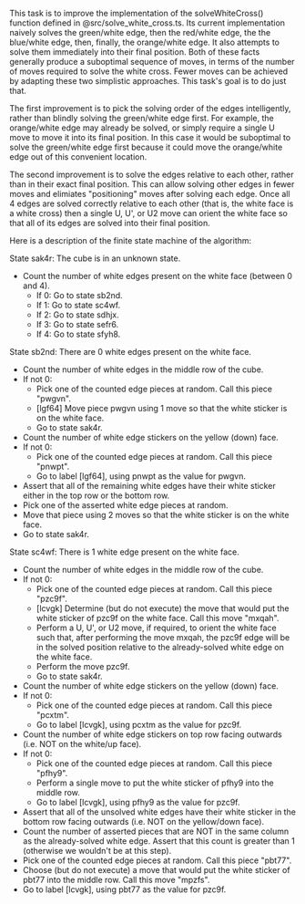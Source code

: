 This task is to improve the implementation of the solveWhiteCross() function defined in
@src/solve_white_cross.ts. Its current implementation naively solves the green/white edge, then the
red/white edge, the the blue/white edge, then, finally, the orange/white edge. It also attempts to
solve them immediately into their final position. Both of these facts generally produce a suboptimal
sequence of moves, in terms of the number of moves required to solve the white cross. Fewer moves
can be achieved by adapting these two simplistic approaches. This task's goal is to do just that.

The first improvement is to pick the solving order of the edges intelligently, rather than blindly
solving the green/white edge first. For example, the orange/white edge may already be solved, or
simply require a single U move to move it into its final position. In this case it would be
suboptimal to solve the green/white edge first because it could move the orange/white edge out of
this convenient location.

The second improvement is to solve the edges relative to each other, rather than in their exact
final position. This can allow solving other edges in fewer moves and elimiates "positioning" moves
after solving each edge. Once all 4 edges are solved correctly relative to each other (that is, the
white face is a white cross) then a single U, U', or U2 move can orient the white face so that all
of its edges are solved into their final position.

Here is a description of the finite state machine of the algorithm:

State sak4r: The cube is in an unknown state.
  - Count the number of white edges present on the white face (between 0 and 4).
    - If 0: Go to state sb2nd.
    - If 1: Go to state sc4wf.
    - If 2: Go to state sdhjx.
    - If 3: Go to state sefr6.
    - If 4: Go to state sfyh8.

State sb2nd: There are 0 white edges present on the white face.
  - Count the number of white edges in the middle row of the cube.
  - If not 0:
    - Pick one of the counted edge pieces at random. Call this piece "pwgvn".
    - [lgf64] Move piece pwgvn using 1 move so that the white sticker is on the white face.
    - Go to state sak4r.
  - Count the number of white edge stickers on the yellow (down) face.
  - If not 0:
    - Pick one of the counted edge pieces at random. Call this piece "pnwpt".
    - Go to label [lgf64], using pnwpt as the value for pwgvn.
  - Assert that all of the remaining white edges have their white sticker either in the top row
    or the bottom row.
  - Pick one of the asserted white edge pieces at random.
  - Move that piece using 2 moves so that the white sticker is on the white face.
  - Go to state sak4r.

State sc4wf: There is 1 white edge present on the white face.
  - Count the number of white edges in the middle row of the cube.
  - If not 0:
    - Pick one of the counted edge pieces at random. Call this piece "pzc9f".
    - [lcvgk] Determine (but do not execute) the move that would put the white sticker of pzc9f on
      the white face. Call this move "mxqah".
    - Perform a U, U', or U2 move, if required, to orient the white face such that, after performing
      the move mxqah, the pzc9f edge will be in the solved position relative to the already-solved
      white edge on the white face.
    - Perform the move pzc9f.
    - Go to state sak4r.
  - Count the number of white edge stickers on the yellow (down) face.
  - If not 0:
    - Pick one of the counted edge pieces at random. Call this piece "pcxtm".
    - Go to label [lcvgk], using pcxtm as the value for pzc9f.
  - Count the number of white edge stickers on top row facing outwards (i.e. NOT on the white/up
    face).
  - If not 0:
    - Pick one of the counted edge pieces at random. Call this piece "pfhy9".
    - Perform a single move to put the white sticker of pfhy9 into the middle row.
    - Go to label [lcvgk], using pfhy9 as the value for pzc9f.
  - Assert that all of the unsolved white edges have their white sticker in the bottom row facing
    outwards (i.e. NOT on the yellow/down face).
  - Count the number of asserted pieces that are NOT in the same column as the already-solved white
    edge. Assert that this count is greater than 1 (otherwise we wouldn't be at this step).
  - Pick one of the counted edge pieces at random. Call this piece "pbt77".
  - Choose (but do not execute) a move that would put the white sticker of pbt77 into the middle
    row. Call this move "mpzfs".
  - Go to label [lcvgk], using pbt77 as the value for pzc9f.
